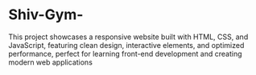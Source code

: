 # Shiv-Gym-
This project showcases a responsive website built with HTML, CSS, and JavaScript, featuring clean design, interactive elements, and optimized performance, perfect for learning front-end development and creating modern web applications
